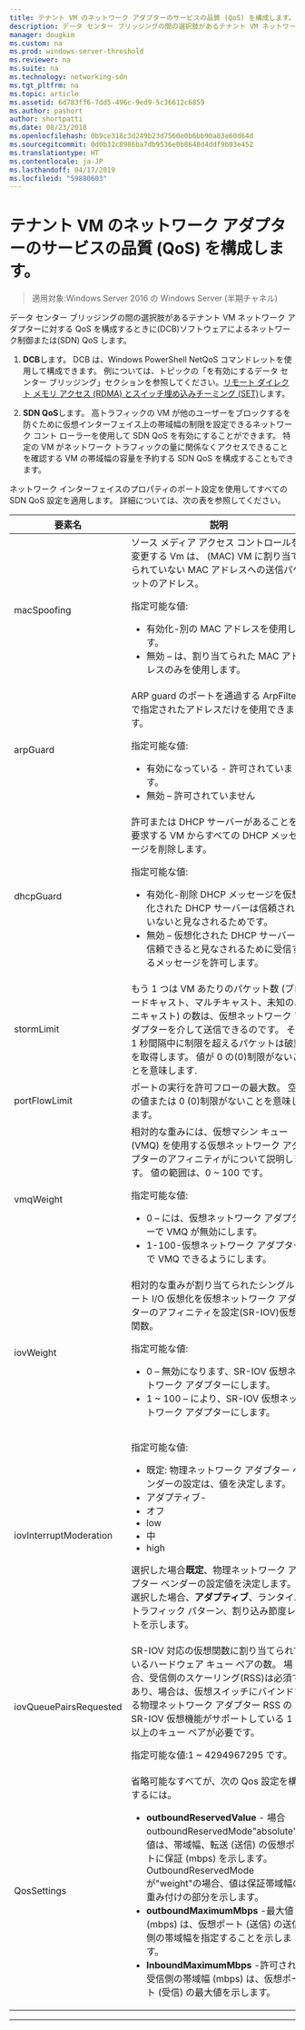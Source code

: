 ```yaml
---
title: テナント VM のネットワーク アダプターのサービスの品質 (QoS) を構成します。
description: データ センター ブリッジングの間の選択肢があるテナント VM ネットワーク アダプターに対する QoS を構成するときに\(DCB\)ソフトウェアによるネットワーク制御または\(SDN\) QoS します。
manager: dougkim
ms.custom: na
ms.prod: windows-server-threshold
ms.reviewer: na
ms.suite: na
ms.technology: networking-sdn
ms.tgt_pltfrm: na
ms.topic: article
ms.assetid: 6d783ff6-7dd5-496c-9ed9-5c36612c6859
ms.author: pashort
author: shortpatti
ms.date: 08/23/2018
ms.openlocfilehash: 0b9ce318c3d249b23d7560e0b6bb90a83e60d64d
ms.sourcegitcommit: 0d0b32c8986ba7db9536e0b8648d4ddf9b03e452
ms.translationtype: HT
ms.contentlocale: ja-JP
ms.lasthandoff: 04/17/2019
ms.locfileid: "59880603"
---
```

# <a name="configure-quality-of-service-qos-for-a-tenant-vm-network-adapter"></a>テナント VM のネットワーク アダプターのサービスの品質 (QoS) を構成します。

>適用対象:Windows Server 2016 の Windows Server (半期チャネル)

データ センター ブリッジングの間の選択肢があるテナント VM ネットワーク アダプターに対する QoS を構成するときに\(DCB\)ソフトウェアによるネットワーク制御または\(SDN\) QoS します。

1.  **DCB**します。 DCB は、Windows PowerShell NetQoS コマンドレットを使用して構成できます。 例については、トピックの「を有効にするデータ センター ブリッジング」セクションを参照してください。[リモート ダイレクト メモリ アクセス (RDMA) とスイッチ埋め込みチーミング (SET)](../../../virtualization/hyper-v-virtual-switch/RDMA-and-Switch-Embedded-Teaming.md)します。

2.  **SDN QoS**します。 高トラフィックの VM が他のユーザーをブロックするを防ぐために仮想インターフェイス上の帯域幅の制限を設定できるネットワーク コント ローラーを使用して SDN QoS を有効にすることができます。  特定の VM がネットワーク トラフィックの量に関係なくアクセスできることを確認する VM の帯域幅の容量を予約する SDN QoS を構成することもできます。  

ネットワーク インターフェイスのプロパティのポート設定を使用してすべての SDN QoS 設定を適用します。 詳細については、次の表を参照してください。

|要素名|説明|
|------------|-----------| 
|macSpoofing| ソース メディア アクセス コントロールを変更する Vm は、 \(MAC\) VM に割り当てられていない MAC アドレスへの送信パケットのアドレス。<p>指定可能な値:<ul><li>有効化-別の MAC アドレスを使用します。</li><li>無効 – は、割り当てられた MAC アドレスのみを使用します。</li></ul>|
|arpGuard| ARP guard のポートを通過する ArpFilter で指定されたアドレスだけを使用できます。<p>指定可能な値:<ul><li>有効になっている - 許可されています。</li><li>無効 – 許可されていません</li></ul>|
|dhcpGuard| 許可または DHCP サーバーがあることを要求する VM からすべての DHCP メッセージを削除します。 <p>指定可能な値:<ul><li>有効化-削除 DHCP メッセージを仮想化された DHCP サーバーは信頼されていないと見なされるためです。</li><li>無効 – 仮想化された DHCP サーバーが信頼できると見なされるために受信するメッセージを許可します。</li></ul>|
|stormLimit| もう 1 つは VM あたりのパケット数 (ブロードキャスト、マルチキャスト、未知のユニキャスト) の数は、仮想ネットワーク アダプターを介して送信できるのです。 その 1 秒間隔中に制限を超えるパケットは破棄を取得します。 値が 0 の\(0\)制限がないことを意味します.|
|portFlowLimit| ポートの実行を許可フローの最大数。 空白の値または 0 \(0\)制限がないことを意味します。 |
|vmqWeight| 相対的な重みには、仮想マシン キュー (VMQ) を使用する仮想ネットワーク アダプターのアフィニティがについて説明します。 値の範囲は、0 ~ 100 です。<p>指定可能な値:<ul><li>0 – には、仮想ネットワーク アダプターで VMQ が無効にします。</li><li>1-100-仮想ネットワーク アダプターで VMQ できるようにします。</li></ul>|
|iovWeight| 相対的な重みが割り当てられたシングル ルート I/O 仮想化を仮想ネットワーク アダプターのアフィニティを設定\(SR-IOV\)仮想関数。 <p>指定可能な値:<ul><li>0 – 無効になります、SR-IOV 仮想ネットワーク アダプターにします。</li><li>1 ~ 100 – により、SR-IOV 仮想ネットワーク アダプターにします。</li></ul>|
|iovInterruptModeration|<p>指定可能な値:<ul><li>既定: 物理ネットワーク アダプター ベンダーの設定は、値を決定します。</li><li>アダプティブ- </li><li>オフ </li><li>low</li><li>中</li><li>high</li></ul><p>選択した場合**既定**、物理ネットワーク アダプター ベンダーの設定値を決定します。  選択した場合、**アダプティブ**、ランタイム トラフィック パターン、割り込み節度レートを示します。|
|iovQueuePairsRequested| SR-IOV 対応の仮想関数に割り当てられているハードウェア キュー ペアの数。 場合、受信側のスケーリング\(RSS\)は必須であり、場合は、仮想スイッチにバインドする物理ネットワーク アダプター RSS の SR-IOV 仮想機能がサポートしている 1 つ以上のキュー ペアが必要です。 <p>指定可能な値:1 ~ 4294967295 です。|
|QosSettings| 省略可能なすべてが、次の Qos 設定を構成するには。 <ul><li>**outboundReservedValue** - 場合 outboundReservedMode"absolute"、値は、帯域幅、転送 (送信) の仮想ポートに保証 (mbps) を示します。 OutboundReservedMode が"weight"の場合、値は保証帯域幅の重み付けの部分を示します。</li><li>**outboundMaximumMbps** -最大値 (mbps) は、仮想ポート (送信) の送信側の帯域幅を指定することを示します。</li><li>**InboundMaximumMbps** -許可された受信側の帯域幅 (mbps) は、仮想ポート (受信) の最大値を示します。</li></ul> |

---